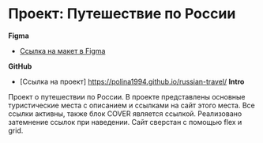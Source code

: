 # Проект: Путешествие по России

**Figma**

* [Ссылка на макет в Figma](https://www.figma.com/file/5S2WSbEFL6awjVWJ0NWL8Q/Sprint-3_-Russia-_-desktop-mobile?node-id=28503%3A0)

**GitHub**
* [Ссылка на проект]  https://polina1994.github.io/russian-travel/
**Intro**

Проект о путешествии по России. В проекте представлены основные туристические места с описанием и ссылками на сайт этого места.
Все ссылки активны, также блок COVER является ссылкой. Реализовано затемнение ссылок при наведении. Сайт сверстан с помощью flex  и grid.

